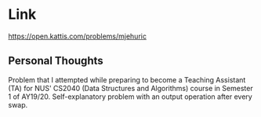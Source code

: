 # Link

https://open.kattis.com/problems/mjehuric

## Personal Thoughts

Problem that I attempted while preparing to become a Teaching Assistant (TA) for NUS' CS2040 (Data Structures and Algorithms) course in Semester 1 of AY19/20. Self-explanatory problem with an output operation after every swap.

